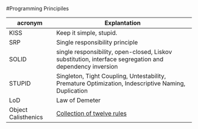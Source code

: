 #Programming Principiles


| acronym  | Explantation |
| ------------- | ------------- |
| KISS  | Keep it simple, stupid.  |
| SRP  | Single responsibility principle  |
| SOLID |single responsibility, open-closed, Liskov substitution, interface segregation and dependency inversion |
| STUPID | Singleton, Tight Coupling, Untestability, Premature Optimization, Indescriptive Naming, Duplication |
| LoD | Law of Demeter |
|Object Calisthenics|[Collection of twelve rules](http://www.xpteam.com/jeff/writings/objectcalisthenics.rtf)
